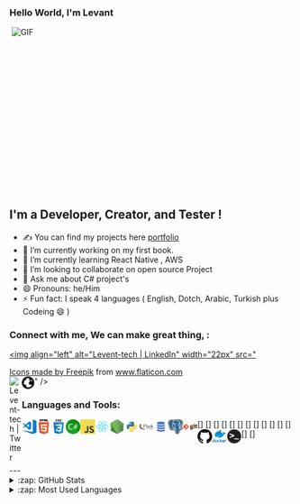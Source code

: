 ### Hello World, I'm Levant 

<img align="right" alt="GIF" src="https://github.com/yazan81/yazan81/blob/main/coder.gif?raw=true" width="500" height="320" />

## I'm a Developer, Creator, and Tester !

- ✍ You can find my projects here [portfolio]</br>
- 🔭 I’m currently working on my first book.
- 🌱 I’m currently learning React Native , AWS
- 👯 I’m looking to collaborate on open source Project 
- 💬 Ask me about C# project's
- 😄 Pronouns: he/Him
- ⚡ Fun fact: I speak 4 languages ( English, Dotch, Arabic, Turkish plus Codeing 😄 )

### Connect with me, We can make great thing, :

[<img align="left" alt="Levent-tech | LinkedIn" width="22px" src="<div>Icons made by <a href="https://www.freepik.com" title="Freepik">Freepik</a> from <a href="https://www.flaticon.com/" title="Flaticon">www.flaticon.com</a></div>" />][linkedin]
[<img align="left" alt="Levent-tech | Twitter" width="22px" src="https://cdn.jsdelivr.net/npm/simple-icons@v3/icons/twitter.svg" />][twitter]
[<img align="left" alt="Email" width="22px" src="https://raw.githubusercontent.com/iconic/open-iconic/master/svg/globe.svg" />][website]
<br />

### Languages and Tools:

[<img align="left" alt="Visual Studio Code" width="26px" src="https://raw.githubusercontent.com/github/explore/80688e429a7d4ef2fca1e82350fe8e3517d3494d/topics/visual-studio-code/visual-studio-code.png" />]
[<img align="left" alt="HTML5" width="26px" src="https://raw.githubusercontent.com/github/explore/80688e429a7d4ef2fca1e82350fe8e3517d3494d/topics/html/html.png" />]
[<img align="left" alt="CSS3" width="26px" src="https://raw.githubusercontent.com/github/explore/80688e429a7d4ef2fca1e82350fe8e3517d3494d/topics/css/css.png" />]
[<img align="left" alt="CSharp" width="26px" src="https://raw.githubusercontent.com/github/explore/80688e429a7d4ef2fca1e82350fe8e3517d3494d/topics/csharp/csharp.png" />]
[<img align="left" alt="JavaScript" width="26px" src="https://raw.githubusercontent.com/github/explore/80688e429a7d4ef2fca1e82350fe8e3517d3494d/topics/javascript/javascript.png" />]
[<img align="left" alt="React" width="26px" src="https://raw.githubusercontent.com/github/explore/80688e429a7d4ef2fca1e82350fe8e3517d3494d/topics/react/react.png" />]
[<img align="left" alt="Node.js" width="26px" src="https://raw.githubusercontent.com/github/explore/80688e429a7d4ef2fca1e82350fe8e3517d3494d/topics/nodejs/nodejs.png" />]
[<img align="left" alt="python" width="26px" src="https://raw.githubusercontent.com/github/explore/80688e429a7d4ef2fca1e82350fe8e3517d3494d/topics/python/python.png" />]
[<img align="left" alt="flask" width="26px" src="https://raw.githubusercontent.com/github/explore/80688e429a7d4ef2fca1e82350fe8e3517d3494d/topics/flask/flask.png" />]
[<img align="left" alt="SQL" width="26px" src="https://raw.githubusercontent.com/github/explore/80688e429a7d4ef2fca1e82350fe8e3517d3494d/topics/sql/sql.png" />]
[<img align="left" alt="postgreSQL" width="26px" src="https://raw.githubusercontent.com/github/explore/80688e429a7d4ef2fca1e82350fe8e3517d3494d/topics/postgresql/postgresql.png" />]
[<img align="left" alt="Git" width="26px" src="https://raw.githubusercontent.com/github/explore/80688e429a7d4ef2fca1e82350fe8e3517d3494d/topics/git/git.png" />][youtube]
[<img align="left" alt="GitHub" width="26px" src="https://raw.githubusercontent.com/github/explore/78df643247d429f6cc873026c0622819ad797942/topics/github/github.png" />]
[<img align="left" alt="Docker" width="26px" src="https://raw.githubusercontent.com/github/explore/80688e429a7d4ef2fca1e82350fe8e3517d3494d/topics/docker/docker.png" />]
[<img align="left" alt="Terminal" width="26px" src="https://raw.githubusercontent.com/github/explore/80688e429a7d4ef2fca1e82350fe8e3517d3494d/topics/terminal/terminal.png" />]

<br />
<br />
---

<details>
  <summary>:zap: GitHub Stats</summary>

  <img align="left" alt="Levent-Tech GitHub Stats" src="https://github-readme-stats.vercel.app/api?username=yazan81&show_icons=true&hide_border=true" />

</details>

<details>
  <summary>:zap: Most Used Languages</summary>

<img align="left" alt="yazan GitHub Top Languages" src="https://github-readme-stats.vercel.app/api/top-langs/?username=yazan81" />

</details>

[website]: https://leventtech.com
[youtube]: https://www.youtube.com
[twitter]: https://twitter.com
[instagram]: https://www.instagram.com
[linkedin]: https://linkedin.com//in/yazan-ayoub-19aa12111/
[portfolio]:https://github.com/yazan81?tab=repositories
